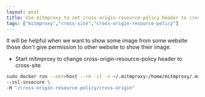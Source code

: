 ```yaml
---
layout: post
title: Use mitmproxy to set cross-origin-resource-policy header to cross-origin
tags: ["mitmproxy","cross-site","cross-origin-resource-policy"]
---
```

It will be helpful when we want to show some image from some website those don't give permission to other website to show their image. 

- Start mitmproxy to change cross-origin-resource-policy header to cross-site
```bash
sudo docker run --net=host --rm -it -v ~/.mitmproxy:/home/mitmproxy/.mitmproxy -p 8080:8080 -p 127.0.0.1:8081:8081 mitmproxy/mitmproxy mitmproxy \
--ssl-insecure \
-H "/cross-origin-resource-policy/cross-origin"
```

